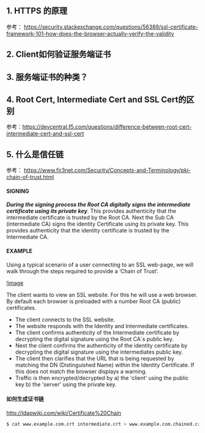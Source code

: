 
## 1. HTTPS 的原理

参考： https://security.stackexchange.com/questions/56389/ssl-certificate-framework-101-how-does-the-browser-actually-verify-the-validity

## 2. Client如何验证服务端证书

## 3. 服务端证书的种类？

## 4. Root Cert, Intermediate Cert and SSL Cert的区别

参考：https://devcentral.f5.com/questions/difference-between-root-cert-intermediate-cert-and-ssl-cert

## 5. 什么是信任链

参考： https://www.fir3net.com/Security/Concepts-and-Terminology/pki-chain-of-trust.html

#### SIGNING

***During the signing process the Root CA digitally signs the intermediate certificate using its private key***. This provides authenticity that the intermediate certificate is trusted by the Root CA.
Next the Sub CA (intermediate CA) signs the identity Certificate using its private key. This provides authenticity that the identity certificate is trusted by the Intermediate CA.

#### EXAMPLE

Using a typical scenario of a user connecting to an SSL web-page, we will walk through the steps required to provide a ‘Chain of Trust’.

[!image](https://www.fir3net.com/images/legacy/PKI_ChainofTrust-Chain.png)
 
The client wants to view an SSL website. For this he will use a web browser. By default each browser is preloaded with a number Root CA (public) certificates.
+ The client connects to the SSL website.
+ The website responds with the Identity and Intermediate certificates.
+ The client confirms authenticity of the Intermediate certificate by decrypting the digital signature using the Root CA`s public key.
+ Next the client confirms the authenticity of the identity certificate by decrypting the digital signature using the intermediates public key.
+ The client then clarifies that the URL that is being requested by matching the DN (Distinguished Name) within the Identity Certificate. If this does not match the browser displays a warning.
+ Traffic is then encrypted/decrypted by a) the 'client' using the public key b) the 'server' using the private key.

#### 如何生成证书链

http://ldapwiki.com/wiki/Certificate%20Chain

```sh
$ cat www.example.com.crt intermediate.crt > www.example.com.chained.crt
```

